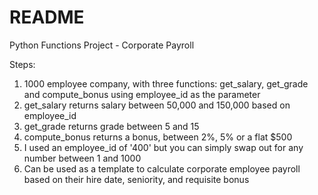 # README

Python Functions Project - Corporate Payroll

Steps:

1. 1000 employee company, with three functions: get_salary, get_grade and compute_bonus using employee_id as the parameter
2. get_salary returns salary between 50,000 and 150,000 based on employee_id
3. get_grade returns grade between 5 and 15
4. compute_bonus returns a bonus, between 2%, 5% or a flat $500
5. I used an employee_id of '400' but you can simply swap out for any number between 1 and 1000
6. Can be used as a template to calculate corporate employee payroll based on their hire date, seniority, and requisite bonus
